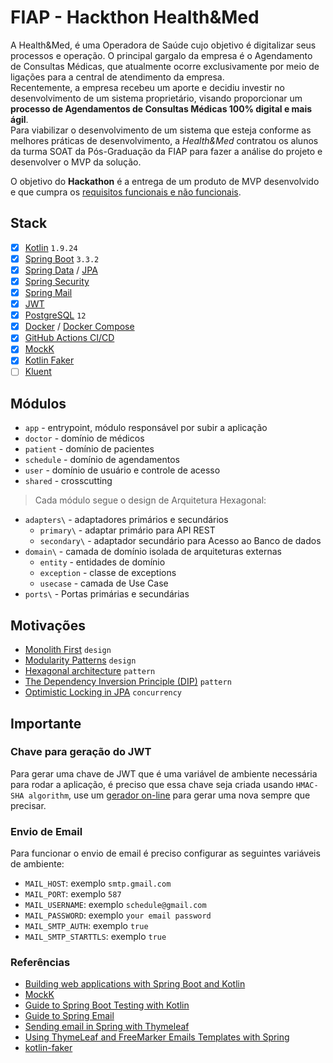 # FIAP - Hackthon Health&Med

A Health&Med, é uma Operadora de Saúde cujo objetivo é digitalizar seus processos e operação. O principal gargalo da empresa é o Agendamento de Consultas Médicas, que atualmente ocorre exclusivamente por meio de ligações para a central de atendimento da empresa.   
Recentemente, a empresa recebeu um aporte e decidiu investir no desenvolvimento de um sistema proprietário, visando proporcionar um **processo de Agendamentos de Consultas Médicas 100% digital e mais ágil**.   
Para viabilizar o desenvolvimento de um sistema que esteja conforme as melhores práticas de desenvolvimento, a _Health&Med_ contratou os alunos da turma SOAT da Pós-Graduação da FIAP para fazer a análise do projeto e desenvolver o MVP da solução.   

O objetivo do **Hackathon** é a entrega de um produto de MVP desenvolvido e que cumpra os [requisitos funcionais e não funcionais](./Requisitos.md).

## Stack

- [x] [Kotlin](https://kotlinlang.org/) `1.9.24`
- [x] [Spring Boot](https://spring.io/projects/spring-boot) `3.3.2`
- [x] [Spring Data](https://spring.io/projects/spring-data) / [JPA](https://jakarta.ee/specifications/persistence/2.2/apidocs/)
- [x] [Spring Security](https://spring.io/projects/spring-security)
- [x] [Spring Mail](https://docs.spring.io/spring-framework/reference/integration/email.html)
- [x] [JWT](https://jwt.io/)
- [x] [PostgreSQL](https://www.postgresql.org/docs/12/index.html) `12`
- [x] [Docker](https://docs.docker.com/get-started/get-docker/) / [Docker Compose](https://docs.docker.com/compose/)
- [x] [GitHub Actions CI/CD](https://docs.github.com/pt/actions)
- [x] [MockK](https://mockk.io/)
- [x] [Kotlin Faker](https://serpro69.github.io/kotlin-faker/)
- [ ] [Kluent](https://markusamshove.github.io/Kluent/)

## Módulos

- `app` - entrypoint, módulo responsável por subir a aplicação
- `doctor` - domínio de médicos
- `patient` - domínio de pacientes
- `schedule` - domínio de agendamentos
- `user` - domínio de usuário e controle de acesso
- `shared` - crosscutting 

> Cada módulo segue o design de Arquitetura Hexagonal:

- `adapters\` - adaptadores primários e secundários
  - `primary\` - adaptar primário para API REST
  - `secondary\` - adaptador secundário para Acesso ao Banco de dados
- `domain\` - camada de domínio isolada de arquiteturas externas
  - `entity` - entidades de domínio
  - `exception` - classe de exceptions
  - `usecase` - camada de Use Case 
- `ports\` - Portas primárias e secundárias

## Motivações

- [Monolith First](https://martinfowler.com/bliki/MonolithFirst.html) `design`
- [Modularity Patterns](https://martinfowler.com/articles/refactoring-dependencies.html) `design`
- [Hexagonal architecture](https://alistair.cockburn.us/hexagonal-architecture/) `pattern`
- [The Dependency Inversion Principle (DIP)](https://martinfowler.com/articles/dipInTheWild.html) `pattern`
- [Optimistic Locking in JPA](https://www.baeldung.com/jpa-optimistic-locking)  `concurrency`


## Importante 

### Chave para geração do JWT

Para gerar uma chave de JWT que é uma variável de ambiente necessária para rodar a aplicação,
é preciso que essa chave seja criada usando `HMAC-SHA algorithm`, 
use um [gerador on-line](https://www.freeformatter.com/hmac-generator.html#before-output) para gerar uma nova sempre que precisar.

### Envio de Email

Para funcionar o envio de email é preciso configurar as seguintes variáveis de ambiente:

- `MAIL_HOST`: exemplo `smtp.gmail.com`
- `MAIL_PORT`: exemplo `587`
- `MAIL_USERNAME`: exemplo `schedule@gmail.com`
- `MAIL_PASSWORD`: exemplo `your email password`
- `MAIL_SMTP_AUTH`: exemplo `true`
- `MAIL_SMTP_STARTTLS`: exemplo `true`

### Referências

- [Building web applications with Spring Boot and Kotlin](https://spring.io/guides/tutorials/spring-boot-kotlin)
- [MockK](https://mockk.io/)
- [Guide to Spring Boot Testing with Kotlin](https://www.baeldung.com/kotlin/spring-boot-testing)
- [Guide to Spring Email](https://www.baeldung.com/spring-email)
- [Sending email in Spring with Thymeleaf](https://www.thymeleaf.org/doc/articles/springmail.html)
- [Using ThymeLeaf and FreeMarker Emails Templates with Spring](https://www.baeldung.com/spring-email-templates)
- [kotlin-faker](https://serpro69.github.io/kotlin-faker/)
